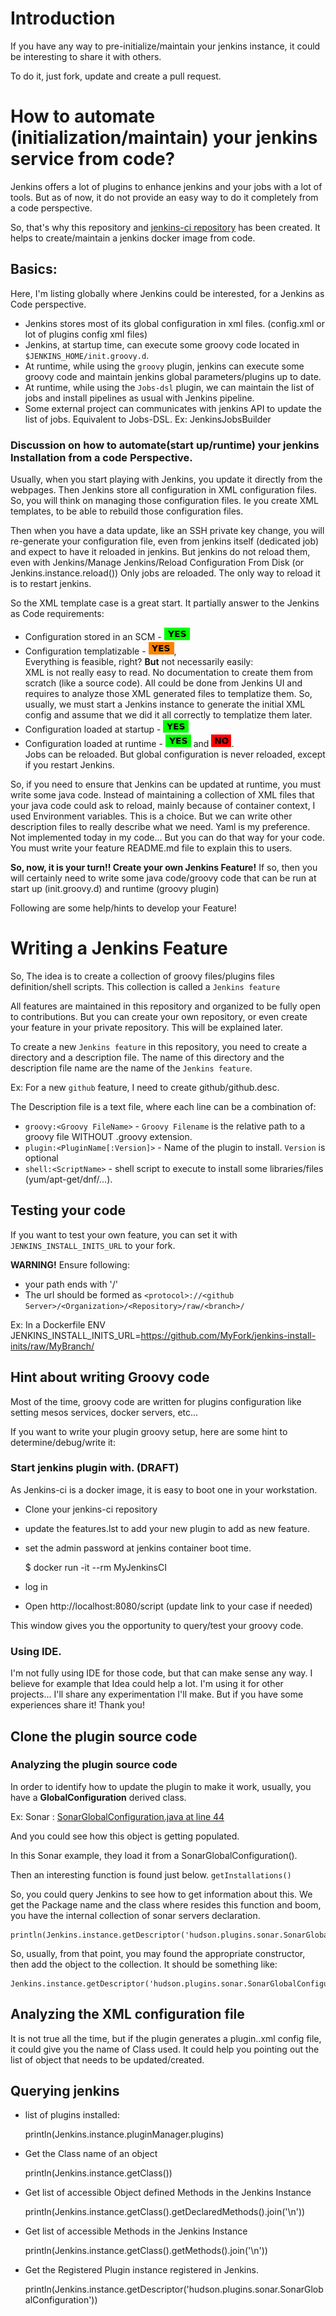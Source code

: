 # Introduction

If you have any way to pre-initialize/maintain your jenkins instance, it could be interesting to share it with others.

To do it, just fork, update and create a pull request.

# How to automate (initialization/maintain) your jenkins service from code?

Jenkins offers a lot of plugins to enhance jenkins and your jobs with a lot of tools.
But as of now, it do not provide an easy way to do it completely from a code perspective.

So, that's why this repository and [jenkins-ci repository](https://github.com/forj-oss/jenkins-ci) has been created. It helps to create/maintain a jenkins docker image from code.

## Basics:

Here, I'm listing globally where Jenkins could be interested, for a Jenkins as Code perspective.

- Jenkins stores most of its global configuration in xml files. (config.xml or lot of plugins config xml files)
- Jenkins, at startup time, can execute some groovy code located in `$JENKINS_HOME/init.groovy.d`.
- At runtime, while using the `groovy` plugin, jenkins can execute some groovy code and maintain jenkins global parameters/plugins up to date.
- At runtime, while using the `Jobs-dsl` plugin, we can maintain the list of jobs and install pipelines as usual with Jenkins pipeline.
- Some external project can communicates with jenkins API to update the list of jobs. Equivalent to Jobs-DSL. Ex: JenkinsJobsBuilder

### Discussion on how to automate(start up/runtime) your jenkins Installation from a code Perspective.

Usually, when you start playing with Jenkins, you update it directly from the webpages. Then Jenkins store all configuration in XML configuration files.
So, you will think on managing those configuration files. Ie you create XML templates, to be able to rebuild those configuration files.

Then when you have a data update, like an SSH private key change, you will re-generate your configuration file, even from jenkins itself (dedicated job) and expect to have it reloaded in jenkins.
But jenkins do not reload them, even with Jenkins/Manage Jenkins/Reload Configuration From Disk (or Jenkins.instance.reload())
Only jobs are reloaded.
The only way to reload it is to restart jenkins.

So the XML template case is a great start. It partially answer to the Jenkins as Code requirements:
* Configuration stored in an SCM - ![YES](/images/yes.png)
* Configuration templatizable - ![YES](/images/yes_but.png), <br>
  Everything is feasible, right? **But** not necessarily easily: <br>
  XML is not really easy to read. No documentation to create them from scratch (like a source code).
  All could be done from Jenkins UI and requires to analyze those XML generated files to templatize them.
  So, usually, we must start a Jenkins instance to generate the initial XML config and assume that we did it all correctly to templatize them later.
* Configuration loaded at startup - ![YES](/images/yes.png)
* Configuration loaded at runtime - ![YES](/images/yes.png) and ![NO](/images/no.png).<br>
  Jobs can be reloaded. But global configuration is never reloaded, except if you restart Jenkins.

So, if you need to ensure that Jenkins can be updated at runtime, you must write some java code.
Instead of maintaining a collection of XML files that your java code could ask to reload, mainly because of container context, I used Environment variables.
This is a choice. But we can write other description files to really describe what we need. Yaml is my preference. Not implemented today in my code...
But you can do that way for your code. You must write your feature README.md file to explain this to users.

**So, now, it is your turn!! Create your own Jenkins Feature!**
If so, then you will certainly need to write some java code/groovy code that can be run at start up (init.groovy.d) and runtime (groovy plugin)

Following are some help/hints to develop your Feature!

# Writing a Jenkins Feature

So, The idea is to create a collection of groovy files/plugins files definition/shell scripts. This collection is called a `Jenkins feature`

All features are maintained in this repository and organized to be fully open to contributions.
But you can create your own repository, or even create your feature in your private repository. This will be explained later.

To create a new `Jenkins feature` in this repository, you need to create a directory and a description file.
The name of this directory and the description file name are the name of the `Jenkins feature`.

Ex: For a new `github` feature, I need to create github/github.desc.

The Description file is a text file, where each line can be a combination of:
- `groovy:<Groovy FileName>` -  `Groovy Filename` is the relative path to a groovy file WITHOUT .groovy extension.
- `plugin:<PluginName[:Version]>` - Name of the plugin to install. `Version` is optional
- `shell:<ScriptName>` - shell script to execute to install some libraries/files (yum/apt-get/dnf/...).

## Testing your code

If you want to test your own feature, you can set it with `JENKINS_INSTALL_INITS_URL` to your fork.

**WARNING!** Ensure following:
* your path ends with '/'
* The url should be formed as `<protocol>://<github Server>/<Organization>/<Repository>/raw/<branch>/`

Ex: In a Dockerfile
    ENV JENKINS_INSTALL_INITS_URL=https://github.com/MyFork/jenkins-install-inits/raw/MyBranch/

## Hint about writing Groovy code

Most of the time, groovy code are written for plugins configuration like setting mesos services, docker servers, etc...

If you want to write your plugin groovy setup, here are some hint to determine/debug/write it:

### Start jenkins plugin with. (DRAFT)

As Jenkins-ci is a docker image, it is easy to boot one in your workstation.

* Clone your jenkins-ci repository
* update the features.lst to add your new plugin to add as new feature.
* set the admin password at jenkins container boot time.

    $ docker run -it --rm MyJenkinsCI

* log in
* Open http://localhost:8080/script (update link to your case if needed)

This window gives you the opportunity to query/test your groovy code.

### Using IDE.

I'm not fully using IDE for those code, but that can make sense any way.
I believe for example that Idea could help a lot. I'm using it for other projects...
I'll share any experimentation I'll make. But if you have some experiences
share it! Thank you!

## Clone the plugin source code

### Analyzing the plugin source code

In order to identify how to update the plugin to make it work, usually, you have a **GlobalConfiguration** derived class.

Ex: Sonar : [SonarGlobalConfiguration.java at line 44](https://github.com/SonarSource/jenkins-sonar-plugin/blob/master/src/main/java/hudson/plugins/sonar/SonarGlobalConfiguration.java#L44)

And you could see how this object is getting populated.

In this Sonar example, they load it from a SonarGlobalConfiguration().

Then an interesting function is found just below. `getInstallations()`

So, you could query Jenkins to see how to get information about this.
We get the Package name and the class where resides this function and boom, you have the internal collection of sonar servers declaration.

    println(Jenkins.instance.getDescriptor('hudson.plugins.sonar.SonarGlobalConfiguration').getInstallations())

So, usually, from that point, you may found the appropriate constructor, then add the object to the collection.
It should be something like:

    Jenkins.instance.getDescriptor('hudson.plugins.sonar.SonarGlobalConfiguration').getInstallations().add(MyInstallation)

## Analyzing the XML configuration file

It is not true all the time, but if the plugin generates a plugin.<pluginName>.xml config file, it could give you the name of Class used.
It could help you pointing out the list of object that needs to be updated/created.

## Querying jenkins

* list of plugins installed:

    println(Jenkins.instance.pluginManager.plugins)

* Get the Class name of an object

    println(Jenkins.instance.getClass())

* Get list of accessible Object defined Methods in the Jenkins Instance

    println(Jenkins.instance.getClass().getDeclaredMethods().join('\n'))

* Get list of accessible Methods in the Jenkins Instance

    println(Jenkins.instance.getClass().getMethods().join('\n'))

* Get the Registered Plugin instance registered in Jenkins.

    println(Jenkins.instance.getDescriptor('hudson.plugins.sonar.SonarGlobalConfiguration'))
